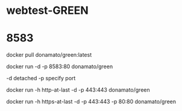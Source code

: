 # webtest-GREEN

# 8583

docker pull donamato/green:latest

docker run -d -p 8583:80 donamato/green

 -d detached 
 -p specify port
 
  docker run -h http-at-last -d -p 443:443 donamato/green
  
  docker run -h https-at-last -d -p 443:443 -p 80:80 donamato/green
 
